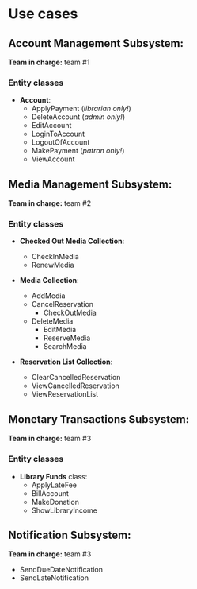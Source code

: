 # Use cases #

## Account Management Subsystem: ##

__Team in charge:__ team #1

### Entity classes ###

* __Account__:
	* ApplyPayment (_librarian only!_)
	* DeleteAccount (_admin only!_)
	* EditAccount
	* LoginToAccount
	* LogoutOfAccount
	* MakePayment (_patron only!_)
	* ViewAccount

## Media Management Subsystem: ##

__Team in charge:__ team #2

### Entity classes ###

* __Checked Out Media Collection__:
	* CheckInMedia
	* RenewMedia


* __Media Collection__:
	* AddMedia
  * CancelReservation
	* CheckOutMedia
  * DeleteMedia
	* EditMedia
	* ReserveMedia
	* SearchMedia


* __Reservation List Collection__:
  * ClearCancelledReservation
  * ViewCancelledReservation
  * ViewReservationList

## Monetary Transactions Subsystem: ##

__Team in charge:__ team #3

### Entity classes ###

* __Library Funds__ class:
	* ApplyLateFee
	* BillAccount
	* MakeDonation
	* ShowLibraryIncome

## Notification Subsystem: ##

__Team in charge:__ team #3

* SendDueDateNotification
* SendLateNotification
